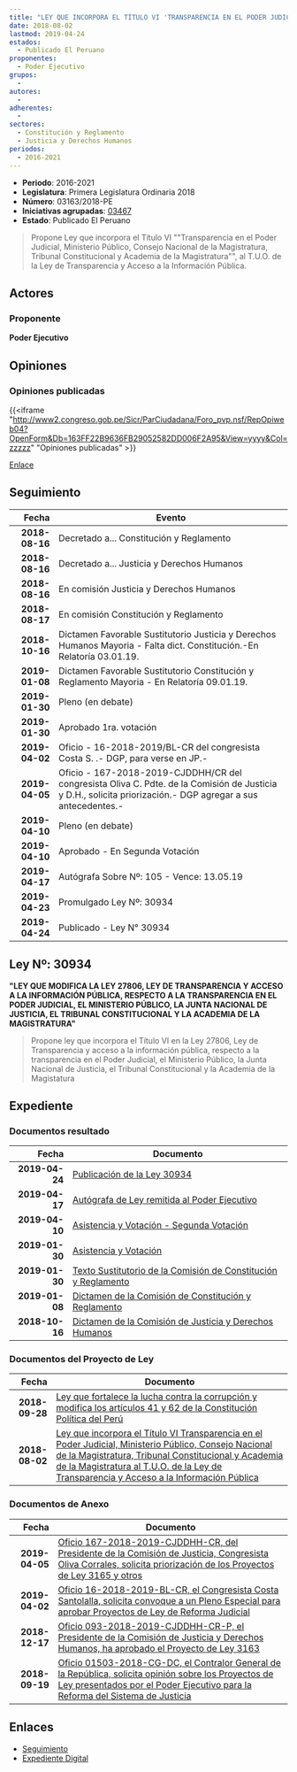 ```yaml
---
title: "LEY QUE INCORPORA EL TÍTULO VI 'TRANSPARENCIA EN EL PODER JUDICIAL, MINISTERIO PÚBLICO, CONSEJO NACIONAL DE LA MAGISTRATURA, TRIBUNAL CONSTITUCIONAL Y ACADEMIA DE LA MAGISTRATURA', AL T.U.O. DE LA LEY DE TRANSPARENCIA Y ACCESO A LA INFORMACIÓN PÚBLICA"
date: 2018-08-02
lastmod: 2019-04-24
estados: 
  - Publicado El Peruano
proponentes: 
  - Poder Ejecutivo
grupos: 
  - 
autores: 
  - 
adherentes: 
  - 
sectores: 
  - Constitución y Reglamento
  - Justicia y Derechos Humanos
periodos: 
  - 2016-2021
---
```


- **Periodo**: 2016-2021
- **Legislatura**: Primera Legislatura Ordinaria 2018
- **Número**: 03163/2018-PE
- **Iniciativas agrupadas**: [03467](../../03400/03467)
- **Estado**: Publicado El Peruano

> Propone Ley que incorpora el Título VI ""Transparencia en el Poder Judicial, Ministerio Público, Consejo Nacional de la Magistratura, Tribunal Constitucional y Academia de la Magistratura"", al T.U.O. de la Ley de Transparencia y Acceso a la Información Pública.


## Actores

### Proponente

**Poder Ejecutivo**


## Opiniones

### Opiniones publicadas

{{<iframe "http://www2.congreso.gob.pe/Sicr/ParCiudadana/Foro_pvp.nsf/RepOpiweb04?OpenForm&Db=163FF22B9636FB29052582DD006F2A95&View=yyyy&Col=zzzzz" "Opiniones publicadas" >}}

[Enlace](http://www2.congreso.gob.pe/Sicr/ParCiudadana/Foro_pvp.nsf/RepOpiweb04?OpenForm&Db=163FF22B9636FB29052582DD006F2A95&View=yyyy&Col=zzzzz)

## Seguimiento

| Fecha | Evento |
|------:|--------|
| **2018-08-16** | Decretado a... Constitución y Reglamento|
| **2018-08-16** | Decretado a... Justicia y Derechos Humanos|
| **2018-08-16** | En comisión Justicia y Derechos Humanos|
| **2018-08-17** | En comisión Constitución y Reglamento|
| **2018-10-16** | Dictamen Favorable Sustitutorio Justicia y Derechos Humanos Mayoria - Falta dict. Constitución.-En Relatoría 03.01.19.|
| **2019-01-08** | Dictamen Favorable Sustitutorio Constitución y Reglamento Mayoria - En Relatoría 09.01.19.|
| **2019-01-30** | Pleno (en debate)|
| **2019-01-30** | Aprobado 1ra. votación|
| **2019-04-02** | Oficio - 16-2018-2019/BL-CR del congresista Costa S. .- DGP, para verse en JP.-|
| **2019-04-05** | Oficio - 167-2018-2019-CJDDHH/CR del congresista Oliva C. Pdte. de la Comisión de Justicia y D.H., solicita priorización.- DGP agregar a sus antecedentes.-|
| **2019-04-10** | Pleno (en debate)|
| **2019-04-10** | Aprobado - En Segunda Votación|
| **2019-04-17** | Autógrafa Sobre Nº: 105 - Vence: 13.05.19|
| **2019-04-23** | Promulgado Ley Nº: 30934|
| **2019-04-24** | Publicado - Ley N° 30934|

## Ley Nº: 30934

**"LEY QUE MODIFICA LA LEY 27806, LEY DE TRANSPARENCIA Y ACCESO A LA INFORMACIÓN PÚBLICA, RESPECTO A LA TRANSPARENCIA EN EL PODER JUDICIAL, EL MINISTERIO PÚBLICO, LA JUNTA NACIONAL DE JUSTICIA, EL TRIBUNAL CONSTITUCIONAL Y LA ACADEMIA DE LA MAGISTRATURA"**

> Propone ley que incorpora el Título VI en la Ley 27806, Ley de Transparencia y acceso a la información pública, respecto a la transparencia en el Poder Judicial, el Ministerio Público, la Junta Nacional de Justicia, el Tribunal Constitucional y la Academia de la Magistatura


## Expediente


### Documentos resultado

| Fecha | Documento |
|------:|--------|
| **2019-04-24** | [Publicación de la Ley 30934](http://www.leyes.congreso.gob.pe/Documentos/2016_2021/ADLP/Normas_Legales/30934-LEY.pdf) |
| **2019-04-17** | [Autógrafa de Ley remitida al Poder Ejecutivo](http://www.leyes.congreso.gob.pe/Documentos/2016_2021/ADLP/Texto_Aprobado/AU0316320190417.pdf) |
| **2019-04-10** | [Asistencia y Votación - Segunda Votación](http://www.leyes.congreso.gob.pe/Documentos/2016_2021/Asistencia_y_Votacion/Proyectos_de_Ley/Exoneracion_de_Segunda_Votacion/ESV0316320190410.pdf) |
| **2019-01-30** | [Asistencia y Votación](http://www.leyes.congreso.gob.pe/Documentos/2016_2021/Asistencia_y_Votacion/Proyectos_de_Ley/PL_AV03163_20190130.pdf) |
| **2019-01-30** | [Texto Sustitutorio de la Comisión de Constitución y Reglamento](http://www.leyes.congreso.gob.pe/Documentos/2016_2021/Texto_Sustitutorio/Proyectos_de_Ley/TS0316320190130.pdf) |
| **2019-01-08** | [Dictamen de la Comisión de Constitución y Reglamento](http://www.leyes.congreso.gob.pe/Documentos/2016_2021/Dictamenes/Proyectos_de_Ley/03163DC04MAY20190108.pdf) |
| **2018-10-16** | [Dictamen de la Comisión de Justicia y Derechos Humanos](http://www.leyes.congreso.gob.pe/Documentos/2016_2021/Dictamenes/Proyectos_de_Ley/03163DC15MAY20181016.pdf) |

### Documentos del Proyecto de Ley

| Fecha | Documento |
|------:|--------|
| **2018-09-28** | [Ley que fortalece la lucha contra la corrupción y modifica los artículos 41 y 62 de la Constitución Política del Perú](http://www.leyes.congreso.gob.pe/Documentos/2016_2021/Proyectos_de_Ley_y_de_Resoluciones_Legislativas/PL0346720180928.PDF) |
| **2018-08-02** | [Ley que incorpora el Título VI Transparencia en el Poder Judicial, Ministerio Público, Consejo Nacional de la Magistratura, Tribunal Constitucional y Academia de la Magistratura al T.U.O. de la Ley de Transparencia y Acceso a la Información Pública](http://www.leyes.congreso.gob.pe/Documentos/2016_2021/Proyectos_de_Ley_y_de_Resoluciones_Legislativas/PL0316320180802.PDF) |

### Documentos de Anexo

| Fecha | Documento |
|------:|--------|
| **2019-04-05** | [Oficio 167-2018-2019-CJDDHH-CR, del Presidente de la Comisión de Justicia, Congresista Oliva Corrales, solicita priorización de los Proyectos de Ley 3165 y otros](http://www.leyes.congreso.gob.pe/Documentos/2016_2021/Oficios/Comisiones_Ordinarias/OFICIO-167-2018-2019-CJDDHH-CR.pdf) |
| **2019-04-02** | [Oficio 16-2018-2019-BL-CR, el Congresista Costa Santolalla, solicita convoque a un Pleno Especial para aprobar Proyectos de Ley de Reforma Judicial](http://www.leyes.congreso.gob.pe/Documentos/2016_2021/Oficios/Congresistas/OFICIO-16-2018-2019-BL-CR.pdf) |
| **2018-12-17** | [Oficio 093-2018-2019-CJDDHH-CR-P, el Presidente de la Comisión de Justicia y Derechos Humanos, ha aprobado el Proyecto de Ley 3163](http://www.leyes.congreso.gob.pe/Documentos/2016_2021/Oficios/Comisiones_Ordinarias/OFICIO-093-2018-2019-CJDDHH-CR-P.pdf) |
| **2018-09-19** | [Oficio 01503-2018-CG-DC, el Contralor General de la República, solicita opinión sobre los Proyectos de Ley presentados por el Poder Ejecutivo para la Reforma del Sistema de Justicia](http://www.leyes.congreso.gob.pe/Documentos/2016_2021/Oficios/Otras_Instituciones/OFICIO-01503-2018-CG-DC.PDF) |

## Enlaces 

- [Seguimiento](http://www2.congreso.gob.pe/Sicr/TraDocEstProc/CLProLey2016.nsf/f7fff46988ca05b1052578e100829cc7/2eec873042ecdd0b052582dd006cd1c7?OpenDocument)
- [Expediente Digital](http://www2.congreso.gob.pe/Sicr/TraDocEstProc/CLProLey2016.nsf/f7fff46988ca05b1052578e100829cc7/2eec873042ecdd0b052582dd006cd1c7?OpenDocument&Click=05257FB7005EB655.eb71d0cf91d8294e05256cdf006b5706/$Body/0.1C6C)
